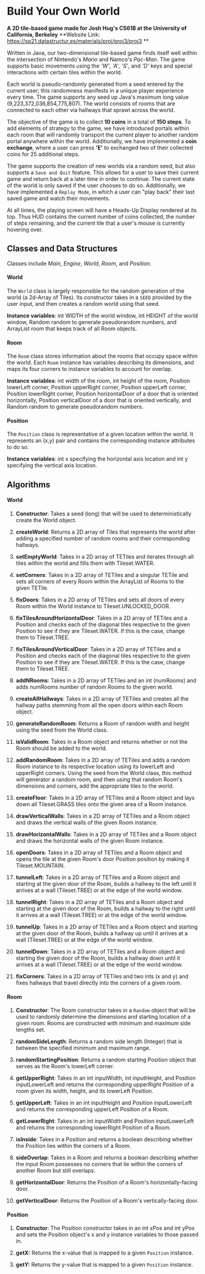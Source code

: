# Build Your Own World #
**A 2D tile-based game made for Josh Hug's CS61B at the University of California, Berkeley**
**Website Link: https://sp21.datastructur.es/materials/proj/proj3/proj3 **

Written in Java, our two-dimensional tile-based game finds itself
well within the intersection of Nintendo's *Mario* and Namco's *Pac-Man*. The game supports basic movements using the *'W'*, *'A'*, *'S'*, and *'D'* keys
and special interactions with certain tiles within the world.

Each world is pseudo-randomly generated from a seed entered by the current user; this randomness manifests in a unique player experience every time.
The game supports any seed up Java's maximum long value (9,223,372,036,854,775,807). The world consists of rooms that are connected to each other
via hallways that sprawl across the world.

The objective of the game is to collect **10 coins** in a total of **150 steps**. To add elements of strategy to the game, we have introduced
portals within each room that will randomly transport the current player to another random portal anywhere within the world. Additionally, we have implemented
a **coin exchange**, where a user can press **'E'** to exchanged two of their collected coins for 25 additional steps.

The game supports the creation of new worlds via a random seed, but also supports a `Save and Quit` feature. This allows for a user to save their current game and
return back at a later time in order to continue. The current state of the world is only saved if the user chooses to do so. Additionally, we have implemented a
`Replay Mode`, in which a user can "play back" their last saved game and watch their movements.

At all times, the playing screen will have a Heads-Up Display rendered at its top. Thus HUD contains the current number of coins collected, the number of steps remaining,
and the current tile that a user's mouse is currently hovering over.


## Classes and Data Structures

Classes include *Main*, *Engine*, *World*, *Room*, and *Position*.

#### World
The `World` class is largely responsible for the random generation
of the world (a 2d-Array of Tiles). Its constructor takes in a `SEED` provided by the
user input, and then creates a random world using that seed.

**Instance variables**: int WIDTH of the world window, int HEIGHT of the world window, Random random to generate pseudorandom numbers, and ArrayList<Room> room that keeps track of all Room objects.

#### Room
The `Room` class stores information about the rooms that occupy space within the world.
Each `Room` instance has variables describing its dimensions, and maps its four
corners to instance variables to account for overlap.

**Instance variables**: int width of the room, int height of the room, Position lowerLeft corner, Position upperRight corner, Position upperLeft corner, Position lowerRight corner, Position horizontalDoor of a door that is oriented horizontally, Position verticalDoor of a door that is oriented vertically, and Random random to generate pseudorandom numbers.

#### Position
The `Position` class is representative of a given location within the world. It represents
an (x,y) pair and contains the corresponding instance attributes to do so.

**Instance variables**: int x specifying the horizontal axis location and int y specifying the vertical axis location.

## Algorithms

#### World
1. **Constructor**: Takes a seed (long) that will be used to deterministically create
   the World object.

2. **createWorld**: Returns a 2D array of Tiles that represents the
   world after adding a specified number of random rooms and their corresponding hallways.

3. **setEmptyWorld**: Takes in a 2D array of TETiles and iterates through all tiles within the world and fills them with Tileset.WATER.

4. **setCorners**: Takes in a 2D array of TETiles and a singular TETile and sets all corners of every Room within the ArrayList of Rooms to the given TETile.

5. **fixDoors**: Takes in a 2D array of TETiles and sets all doors of every Room within the World instance to Tileset.UNLOCKED_DOOR.

6. **fixTilesAroundHorizontalDoor**: Takes in a 2D array of TETiles and a Position and checks each of the diagonal tiles respective to the given Position to see if they are Tileset.WATER. If this is the case, change them to Tileset.TREE.

7. **fixTilesAroundVerticalDoor**: Takes in a 2D array of TETiles and a Position and checks each of the diagonal tiles respective to the given Position to see if they are Tileset.WATER. If this is the case, change them to Tileset.TREE.

8. **addNRooms**: Takes in a 2D array of TETiles and an int (numRooms) and adds numRooms number of random Rooms to the given world.

9. **createAllHallways**: Takes in a 2D array of TETiles and creates all the hallway paths stemming from all the open doors within each Room object.

10. **generateRandomRoom**: Returns a Room of random width and height using the seed from the World class.

11. **isValidRoom**: Takes in a Room object and returns whether or not the Room should be added to the world.

12. **addRandomRoom**: Takes in a 2D array of TETiles and adds a random Room instance to its respective location using its lowerLeft and upperRight corners. Using the seed from the World class, this method will generator a random room, and then using that random Room's dimensions and corners, add the appropriate tiles to the world.

13. **createFloor**: Takes in a 2D array of TETiles and a Room object and lays down all Tileset.GRASS tiles onto the given area of a Room instance.

14. **drawVerticalWalls**: Takes in a 2D array of TETiles and a Room object and draws the vertical walls of the given Room instance.

15. **drawHorizontalWalls**: Takes in a 2D array of TETiles and a Room object and draws the horizontal walls of the given Room instance.

16. **openDoors**: Takes in a 2D array of TETiles and a Room object and opens the tile at the given Room's door Position position by making it Tileset.MOUNTAIN.

17. **tunnelLeft**: Takes in a 2D array of TETiles and a Room object and starting at the given door of the Room, builds a hallway to the left until it arrives at a wall (Tileset.TREE) or at the edge of the world window.

18. **tunnelRight**: Takes in a 2D array of TETiles and a Room object and starting at the given door of the Room, builds a hallway to the right until it arrives at a wall (Tileset.TREE) or at the edge of the world window.

19. **tunnelUp**: Takes in a 2D array of TETiles and a Room object and starting at the given door of the Room, builds a hallway up until it arrives at a wall (Tileset.TREE) or at the edge of the world window.

20. **tunnelDown**: Takes in a 2D array of TETiles and a Room object and starting the given door of the Room, builds a hallway down until it arrives at a wall (Tileset.TREE) or at the edge of the world window.

21. **fixCorners**: Takes in a 2D array of TETiles and two ints (x and y) and fixes hallways that travel directly into the corners of a given room.

#### Room
1. **Constructor**: The Room constructor takes in a `Random` object that will be used
   to randomly determine the dimensions and starting location of a given room. Rooms are
   constructed with minimum and maximum side lengths set.

2. **randomSideLength**: Returns a random side length (Integer) that is between the specified minimum and maximum range.

3. **randomStartingPosition**: Returns a random starting Position object that serves as the Room's lowerLeft corner.

4. **getUpperRight**: Takes in an int inputWidth, int inputHeight, and Position inputLowerLeft and returns the corresponding upperRight Position of a room given its width, height, and its lowerLeft Position.

5. **getUpperLeft**: Takes in an int inputHeight and Position inputLowerLeft and returns the corresponding upperLeft Position of a Room.

6. **getLowerRight**: Takes in an int inputWidth and Position inputLowerLeft and returns the corresponding lowerRight Position of a Room.

7. **isInside**: Takes in a Position and returns a boolean describing whether the Position lies within the corners of a Room.

8. **sideOverlap**: Takes in a Room and returns a boolean describing whether the input Room possesses no corners that lie within the corners of another Room but still overlaps.

9. **getHorizontalDoor**: Returns the Position of a Room's horizontally-facing door.

10. **getVerticalDoor**: Returns the Position of a Room's vertically-facing door.

#### Position
1. **Constructor**: The Position constructor takes in an int xPos and int yPos and sets the Position object's x and y instance variables to those passed in.

2. **getX:** Returns the x-value that is mapped to a given `Position` instance.

3. **getY:** Returns the y-value that is mapped to a given `Position` instance.


